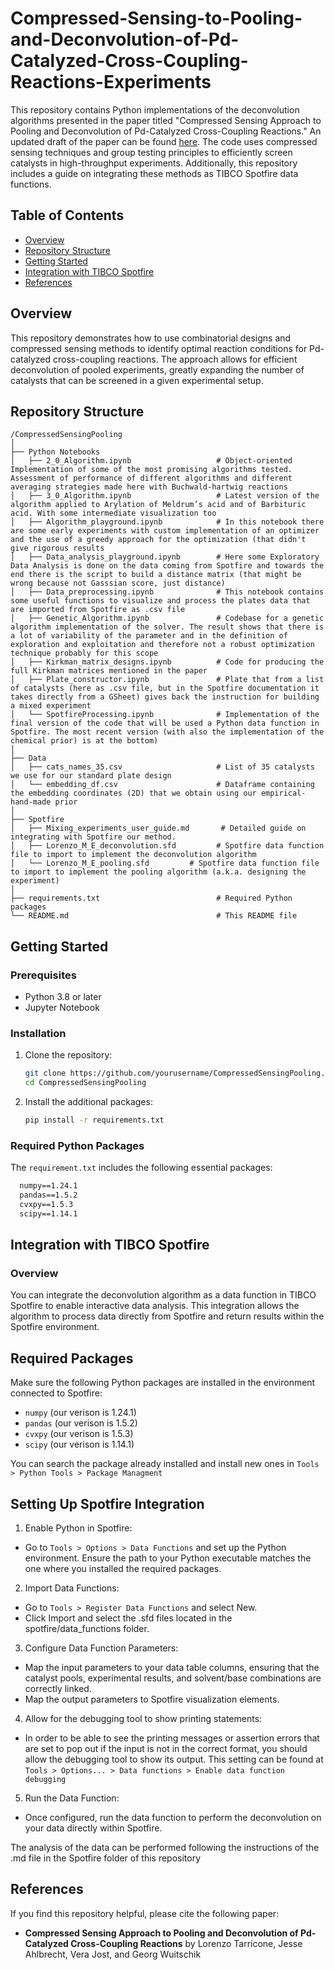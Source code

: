 # Compressed-Sensing-to-Pooling-and-Deconvolution-of-Pd-Catalyzed-Cross-Coupling-Reactions-Experiments
This repository contains Python implementations of the deconvolution algorithms presented in the paper titled "Compressed Sensing Approach to Pooling and Deconvolution of Pd-Catalyzed Cross-Coupling Reactions." An updated draft of the paper can be found [here](https://drive.google.com/file/d/10rbDDRqr5-LMHrAWEbvfnymOKy3wxHzL/view?usp=drive_link). The code uses compressed sensing techniques and group testing principles to efficiently screen catalysts in high-throughput experiments. Additionally, this repository includes a guide on integrating these methods as TIBCO Spotfire data functions.

## Table of Contents
- [Overview](#overview)
- [Repository Structure](#repository-structure)
- [Getting Started](#getting-started)
- [Integration with TIBCO Spotfire](#integration-with-tibco-spotfire)
- [References](#references)

## Overview
This repository demonstrates how to use combinatorial designs and compressed sensing methods to identify optimal reaction conditions for Pd-catalyzed cross-coupling reactions. The approach allows for efficient deconvolution of pooled experiments, greatly expanding the number of catalysts that can be screened in a given experimental setup.

## Repository Structure
```
/CompressedSensingPooling
│
├── Python Notebooks
│   ├── 2_0_Algorithm.ipynb                   # Object-oriented Implementation of some of the most promising algorithms tested. Assessment of performance of different algorithms and different averaging strategies made here with Buchwald-hartwig reactions
│   ├── 3_0_Algorithm.ipynb                   # Latest version of the algorithm applied to Arylation of Meldrum’s acid and of Barbituric acid. With some intermediate visualization too
│   ├── Algorithm_playground.ipynb            # In this notebook there are some early experiments with custom implementation of an optimizer and the use of a greedy approach for the optimization (that didn't give rigorous results
│   ├── Data_analysis_playground.ipynb        # Here some Exploratory Data Analysis is done on the data coming from Spotfire and towards the end there is the script to build a distance matrix (that might be wrong because not Gasssian score, just distance)
│   ├── Data_preprocessing.ipynb              # This notebook contains some useful functions to visualize and process the plates data that are imported from Spotfire as .csv file
│   ├── Genetic_Algorithm.ipynb               # Codebase for a genetic algorithm implementation of the solver. The result shows that there is a lot of variability of the parameter and in the definition of exploration and exploitation and therefore not a robust optimization technique probably for this scope
│   ├── Kirkman_matrix_designs.ipynb          # Code for producing the full Kirkman matrices mentioned in the paper
│   ├── Plate_constructor.ipynb               # Plate that from a list of catalysts (here as .csv file, but in the Spotfire documentation it takes directly from a GSheet) gives back the instruction for building a mixed experiment
│   └── SpotfireProcessing.ipynb              # Implementation of the final version of the code that will be used a Python data function in Spotfire. The most recent version (with also the implementation of the chemical prior) is at the bottom)
│
├── Data
│   ├── cats_names_35.csv                     # List of 35 catalysts we use for our standard plate design
│   └── embedding_df.csv                      # Dataframe containing the embedding coordinates (2D) that we obtain using our empirical-hand-made prior
│
├── Spotfire
│   ├── Mixing_experiments_user_guide.md       # Detailed guide on integrating with Spotfire our method. 
│   ├── Lorenzo_M_E_deconvolution.sfd         # Spotfire data function file to import to implement the deconvolution algorithm
│   └── Lorenzo_M_E_pooling.sfd         # Spotfire data function file to import to implement the pooling algorithm (a.k.a. designing the experiment)
│
├── requirements.txt                          # Required Python packages
└── README.md                                 # This README file
```

## Getting Started
### Prerequisites
- Python 3.8 or later
- Jupyter Notebook

### Installation
1. Clone the repository:
   ```bash
   git clone https://github.com/yourusername/CompressedSensingPooling.git
   cd CompressedSensingPooling
   ````
2. Install the additional packages:
   ```bash
   pip install -r requirements.txt
   ````
### Required Python Packages
The `requirement.txt` includes the following essential packages:

  ```txt
    numpy==1.24.1
    pandas==1.5.2
    cvxpy==1.5.3
    scipy==1.14.1
  ```

## Integration with TIBCO Spotfire
### Overview
You can integrate the deconvolution algorithm as a data function in TIBCO Spotfire to enable interactive data analysis. This integration allows the algorithm to process data directly from Spotfire and return results within the Spotfire environment.

## Required Packages
Make sure the following Python packages are installed in the environment connected to Spotfire:

 - `numpy` (our verison is 1.24.1)
 - `pandas` (our verison is 1.5.2)
 - `cvxpy` (our verison is 1.5.3)
- `scipy` (our verison is 1.14.1)

You can search the package already installed and install new ones in `Tools > Python Tools > Package Managment`

## Setting Up Spotfire Integration
1. Enable Python in Spotfire:

 - Go to `Tools > Options > Data Functions` and set up the Python environment. Ensure the path to your Python executable matches the one where you installed the required packages.

2. Import Data Functions:

 - Go to `Tools > Register Data Functions` and select New.
 - Click Import and select the .sfd files located in the spotfire/data_functions folder.

3. Configure Data Function Parameters:

 - Map the input parameters to your data table columns, ensuring that the catalyst pools, experimental results, and solvent/base combinations are correctly linked.
 - Map the output parameters to Spotfire visualization elements.

4. Allow for the debugging tool to show printing statements:
 - In order to be able to see the printing messages or assertion errors that are set to pop out if the input is not in the correct format, you should allow the debugging tool to show its output. This setting can be found at `Tools > Options... > Data functions > Enable data function debugging`

5. Run the Data Function:

 - Once configured, run the data function to perform the deconvolution on your data directly within Spotfire.

The analysis of the data can be performed following the instructions of the .md file in the Spotfire folder of this repository

## References
If you find this repository helpful, please cite the following paper:

 - **Compressed Sensing Approach to Pooling and Deconvolution of Pd-Catalyzed Cross-Coupling Reactions** by Lorenzo Tarricone, Jesse Ahlbrecht, Vera Jost, and Georg Wuitschik

